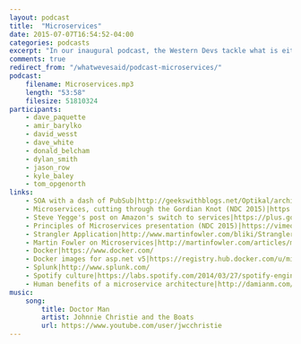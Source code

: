 ```yaml
---
layout: podcast
title:  "Microservices"
date: 2015-07-07T16:54:52-04:00
categories: podcasts
excerpt: "In our inaugural podcast, the Western Devs tackle what is either the new hotness, retro SOA, or a flash in the pan: microservices."
comments: true
redirect_from: "/whatwevesaid/podcast-microservices/"
podcast: 
    filename: Microservices.mp3
    length: "53:58"
    filesize: 51810324
participants:
    - dave_paquette
    - amir_barylko
    - david_wesst
    - dave_white
    - donald_belcham
    - dylan_smith
    - jason_row
    - kyle_baley
    - tom_opgenorth
links:
    - SOA with a dash of PubSub|http://geekswithblogs.net/Optikal/archive/2013/05/19/152956.aspx
    - Microservices, cutting through the Gordian Knot (NDC 2015)|https://vimeo.com/132194544
    - Steve Yegge's post on Amazon's switch to services|https://plus.google.com/+RipRowan/posts/eVeouesvaVX
    - Principles of Microservices presentation (NDC 2015)|https://vimeo.com/131632250
    - Strangler Application|http://www.martinfowler.com/bliki/StranglerApplication.html
    - Martin Fowler on Microservices|http://martinfowler.com/articles/microservices.html
    - Docker|https://www.docker.com/
    - Docker images for asp.net v5|https://registry.hub.docker.com/u/microsoft/aspnet/
    - Splunk|http://www.splunk.com/
    - Spotify culture|https://labs.spotify.com/2014/03/27/spotify-engineering-culture-part-1/
    - Human benefits of a microservice architecture|http://damianm.com/articles/human-benefits-of-a-microservice-architecture/
music:
    song:
        title: Doctor Man
        artist: Johnnie Christie and the Boats
        url: https://www.youtube.com/user/jwcchristie
---
```


